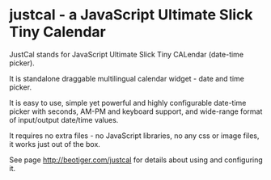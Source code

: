 justcal - a JavaScript Ultimate Slick Tiny Calendar
=======
JustCal stands for JavaScript Ultimate Slick Tiny CALendar (date-time picker).

It is standalone draggable multilingual calendar widget -
date and time picker.

It is easy to use, simple yet powerful
and highly configurable date-time picker
with seconds, AM-PM and keyboard support,
and wide-range format of input/output date/time values.

It requires no extra files - no JavaScript libraries,
no any css or image files, it works just out of the box.

See page http://beotiger.com/justcal for details about using and configuring it.
